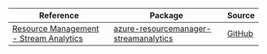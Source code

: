 | Reference | Package | Source |
|---|---|---|
|[Resource Management - Stream Analytics](resourcemanager-streamanalytics-readme.md)|[azure-resourcemanager-streamanalytics](https://repo1.maven.org/maven2/com/azure/resourcemanager/azure-resourcemanager-streamanalytics)|[GitHub](https://github.com/Azure/azure-sdk-for-java/blob/main/sdk/streamanalytics/azure-resourcemanager-streamanalytics)|
